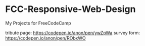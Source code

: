 # FCC-Responsive-Web-Design
My Projects for FreeCodeCamp

tribute page:
https://codepen.io/anon/pen/ywZpWa
survey form:
https://codepen.io/anon/pen/RObxWO
